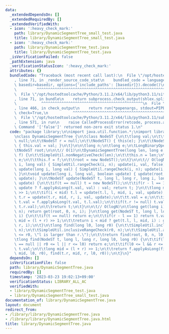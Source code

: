 ```yaml
---
data:
  _extendedDependsOn: []
  _extendedRequiredBy: []
  _extendedVerifiedWith:
  - icon: ':heavy_check_mark:'
    path: library/DynamicSegmentTree_small_test.java
    title: library/DynamicSegmentTree_small_test.java
  - icon: ':heavy_check_mark:'
    path: library/DynamicSegmentTree_test.java
    title: library/DynamicSegmentTree_test.java
  _isVerificationFailed: false
  _pathExtension: java
  _verificationStatusIcon: ':heavy_check_mark:'
  attributes: {}
  bundledCode: "Traceback (most recent call last):\n  File \"/opt/hostedtoolcache/Python/3.11.2/x64/lib/python3.11/site-packages/onlinejudge_verify/documentation/build.py\"\
    , line 71, in _render_source_code_stat\n    bundled_code = language.bundle(stat.path,\
    \ basedir=basedir, options={'include_paths': [basedir]}).decode()\n          \
    \         ^^^^^^^^^^^^^^^^^^^^^^^^^^^^^^^^^^^^^^^^^^^^^^^^^^^^^^^^^^^^^^^^^^^^^^^^^^^^^^^^^\n\
    \  File \"/opt/hostedtoolcache/Python/3.11.2/x64/lib/python3.11/site-packages/onlinejudge_verify/languages/user_defined.py\"\
    , line 71, in bundle\n    return subprocess.check_output(shlex.split(command))\n\
    \           ^^^^^^^^^^^^^^^^^^^^^^^^^^^^^^^^^^^^^^^^^^^^^\n  File \"/opt/hostedtoolcache/Python/3.11.2/x64/lib/python3.11/subprocess.py\"\
    , line 466, in check_output\n    return run(*popenargs, stdout=PIPE, timeout=timeout,\
    \ check=True,\n           ^^^^^^^^^^^^^^^^^^^^^^^^^^^^^^^^^^^^^^^^^^^^^^^^^^^^^^^^^\n\
    \  File \"/opt/hostedtoolcache/Python/3.11.2/x64/lib/python3.11/subprocess.py\"\
    , line 571, in run\n    raise CalledProcessError(retcode, process.args,\nsubprocess.CalledProcessError:\
    \ Command '['false']' returned non-zero exit status 1.\n"
  code: "package library;\n\nimport java.util.function.*;\nimport library.SimpleUtil;\n\
    \nclass DynamicSegmentTree {\n\tclass NodeST {\n\t\tlong val;\n\t\tNodeST l =\
    \ null;\n\t\tNodeST r = null;\n\t\tNodeST() { this(e); }\n\t\tNodeST(long val)\
    \ { this.val = val; }\n\t}\n\n\tlong n;\n\tlong e;\n\tLongBinaryOperator f;\n\n\
    \tNodeST root;\n\n\t// O(1)\n\tDynamicSegmentTree(long len, long e, LongBinaryOperator\
    \ f) {\n\t\tSimpleUtil.nonNegativeCheck(len);\n\t\tthis.n = len;\n\t\tthis.e =\
    \ e;\n\t\tthis.f = f;\n\t\troot = new NodeST();\n\t}\n\n\t// O(logN)\n\tvoid set(long\
    \ i, long val) { SimpleUtil.rangeCheck(i, n); update(i, val, false); }\n\tvoid\
    \ update(long i, long val) { SimpleUtil.rangeCheck(i, n); update(i, val, true);\
    \ }\n\tvoid update(long i, long val, boolean update) { update(root, 0, n, i, val,\
    \ update); }\n\tNodeST update(NodeST t, long l, long r, long i, long val, boolean\
    \ update) {\n\t\tif(t == null) t = new NodeST();\n\t\tif(r - l == 1) { t.val =\
    \ update ? f.applyAsLong(t.val, val) : val; return t; }\n\t\tlong mid = (l + r)\
    \ >> 1;\n\t\tif(i < mid) t.l = update(t.l, l, mid, i, val, update);\n\t\telse\
    \ t.r = update(t.r, mid, r, i, val, update);\n\t\tt.val = e;\n\t\tif(t.l != null)\
    \ t.val = f.applyAsLong(t.val, t.l.val);\n\t\tif(t.r != null) t.val = f.applyAsLong(t.val,\
    \ t.r.val);\n\t\treturn t;\n\t}\n\n\t// O(logN)\n\tlong get(long i) { SimpleUtil.rangeCheck(i,\
    \ n); return get(root, 0, n, i); }\n\tlong get(NodeST t, long l, long r, long\
    \ i) {\n\t\tif(t == null) return e;\n\t\tif(r - l == 1) return t.val;\n\t\tlong\
    \ mid = (l + r) >> 1;\n\t\treturn i < mid ? get(t.l, l, mid, i) : get(t.r, mid,\
    \ r, i);\n\t}\n\tlong find(long l0, long r0) {\n\t\tSimpleUtil.inclusiveRangeCheck(l0,\
    \ n);\n\t\tSimpleUtil.inclusiveRangeCheck(r0, n);\n\t\tSimpleUtil.assertion(l0\
    \ <= r0, \"l is larger than r.\");\n\t\treturn find(root, 0, n, l0, r0);\n\t}\n\
    \tlong find(NodeST t, long l, long r, long l0, long r0) {\n\t\tif(l == r || t\
    \ == null || r0 <= l || r <= l0) return e;\n\t\tif(l0 <= l && r <= r0) return\
    \ t.val;\n\t\tlong mid = (l + r) >> 1;\n\t\treturn f.applyAsLong(find(t.l, l,\
    \ mid, l0, r0), find(t.r, mid, r, l0, r0));\n\t}\n}"
  dependsOn: []
  isVerificationFile: false
  path: library/DynamicSegmentTree.java
  requiredBy: []
  timestamp: '2023-03-23 19:02:13+09:00'
  verificationStatus: LIBRARY_ALL_AC
  verifiedWith:
  - library/DynamicSegmentTree_test.java
  - library/DynamicSegmentTree_small_test.java
documentation_of: library/DynamicSegmentTree.java
layout: document
redirect_from:
- /library/library/DynamicSegmentTree.java
- /library/library/DynamicSegmentTree.java.html
title: library/DynamicSegmentTree.java
---
```

